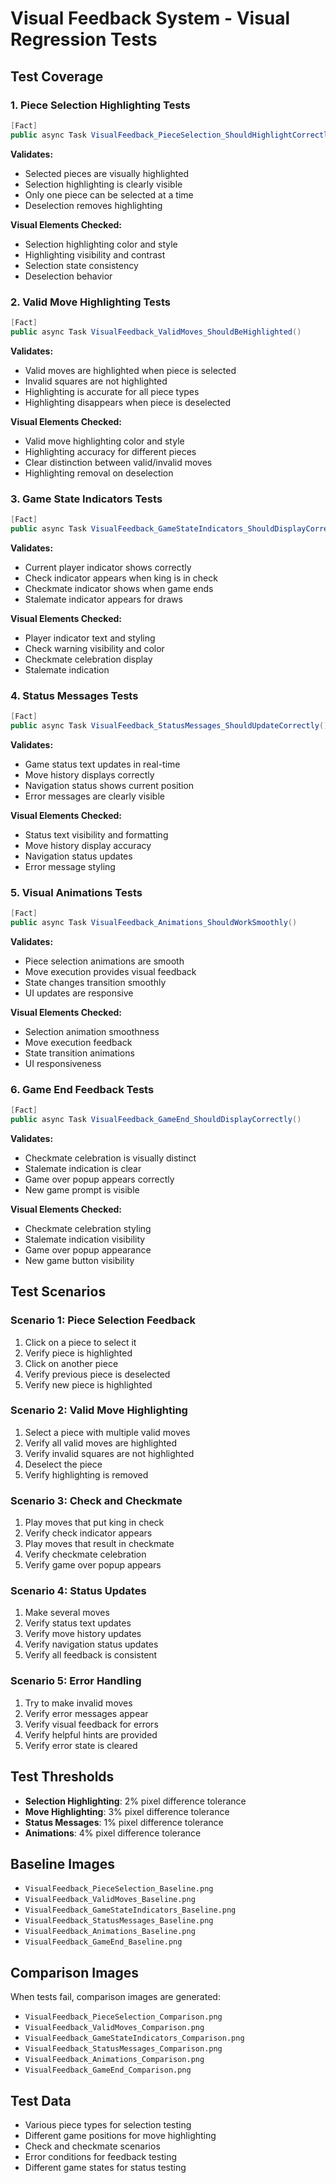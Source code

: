 # Visual Feedback System - Visual Regression Tests

## Test Coverage

### 1. Piece Selection Highlighting Tests
```csharp
[Fact]
public async Task VisualFeedback_PieceSelection_ShouldHighlightCorrectly()
```
**Validates:**
- Selected pieces are visually highlighted
- Selection highlighting is clearly visible
- Only one piece can be selected at a time
- Deselection removes highlighting

**Visual Elements Checked:**
- Selection highlighting color and style
- Highlighting visibility and contrast
- Selection state consistency
- Deselection behavior

### 2. Valid Move Highlighting Tests
```csharp
[Fact]
public async Task VisualFeedback_ValidMoves_ShouldBeHighlighted()
```
**Validates:**
- Valid moves are highlighted when piece is selected
- Invalid squares are not highlighted
- Highlighting is accurate for all piece types
- Highlighting disappears when piece is deselected

**Visual Elements Checked:**
- Valid move highlighting color and style
- Highlighting accuracy for different pieces
- Clear distinction between valid/invalid moves
- Highlighting removal on deselection

### 3. Game State Indicators Tests
```csharp
[Fact]
public async Task VisualFeedback_GameStateIndicators_ShouldDisplayCorrectly()
```
**Validates:**
- Current player indicator shows correctly
- Check indicator appears when king is in check
- Checkmate indicator shows when game ends
- Stalemate indicator appears for draws

**Visual Elements Checked:**
- Player indicator text and styling
- Check warning visibility and color
- Checkmate celebration display
- Stalemate indication

### 4. Status Messages Tests
```csharp
[Fact]
public async Task VisualFeedback_StatusMessages_ShouldUpdateCorrectly()
```
**Validates:**
- Game status text updates in real-time
- Move history displays correctly
- Navigation status shows current position
- Error messages are clearly visible

**Visual Elements Checked:**
- Status text visibility and formatting
- Move history display accuracy
- Navigation status updates
- Error message styling

### 5. Visual Animations Tests
```csharp
[Fact]
public async Task VisualFeedback_Animations_ShouldWorkSmoothly()
```
**Validates:**
- Piece selection animations are smooth
- Move execution provides visual feedback
- State changes transition smoothly
- UI updates are responsive

**Visual Elements Checked:**
- Selection animation smoothness
- Move execution feedback
- State transition animations
- UI responsiveness

### 6. Game End Feedback Tests
```csharp
[Fact]
public async Task VisualFeedback_GameEnd_ShouldDisplayCorrectly()
```
**Validates:**
- Checkmate celebration is visually distinct
- Stalemate indication is clear
- Game over popup appears correctly
- New game prompt is visible

**Visual Elements Checked:**
- Checkmate celebration styling
- Stalemate indication visibility
- Game over popup appearance
- New game button visibility

## Test Scenarios

### Scenario 1: Piece Selection Feedback
1. Click on a piece to select it
2. Verify piece is highlighted
3. Click on another piece
4. Verify previous piece is deselected
5. Verify new piece is highlighted

### Scenario 2: Valid Move Highlighting
1. Select a piece with multiple valid moves
2. Verify all valid moves are highlighted
3. Verify invalid squares are not highlighted
4. Deselect the piece
5. Verify highlighting is removed

### Scenario 3: Check and Checkmate
1. Play moves that put king in check
2. Verify check indicator appears
3. Play moves that result in checkmate
4. Verify checkmate celebration
5. Verify game over popup appears

### Scenario 4: Status Updates
1. Make several moves
2. Verify status text updates
3. Verify move history updates
4. Verify navigation status updates
5. Verify all feedback is consistent

### Scenario 5: Error Handling
1. Try to make invalid moves
2. Verify error messages appear
3. Verify visual feedback for errors
4. Verify helpful hints are provided
5. Verify error state is cleared

## Test Thresholds
- **Selection Highlighting**: 2% pixel difference tolerance
- **Move Highlighting**: 3% pixel difference tolerance
- **Status Messages**: 1% pixel difference tolerance
- **Animations**: 4% pixel difference tolerance

## Baseline Images
- `VisualFeedback_PieceSelection_Baseline.png`
- `VisualFeedback_ValidMoves_Baseline.png`
- `VisualFeedback_GameStateIndicators_Baseline.png`
- `VisualFeedback_StatusMessages_Baseline.png`
- `VisualFeedback_Animations_Baseline.png`
- `VisualFeedback_GameEnd_Baseline.png`

## Comparison Images
When tests fail, comparison images are generated:
- `VisualFeedback_PieceSelection_Comparison.png`
- `VisualFeedback_ValidMoves_Comparison.png`
- `VisualFeedback_GameStateIndicators_Comparison.png`
- `VisualFeedback_StatusMessages_Comparison.png`
- `VisualFeedback_Animations_Comparison.png`
- `VisualFeedback_GameEnd_Comparison.png`

## Test Data
- Various piece types for selection testing
- Different game positions for move highlighting
- Check and checkmate scenarios
- Error conditions for feedback testing
- Different game states for status testing
